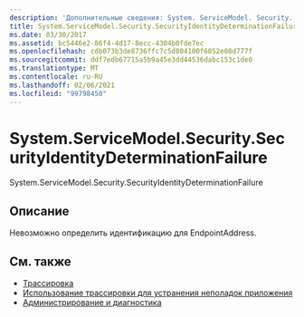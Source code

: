 ```yaml
---
description: 'Дополнительные сведения: System. ServiceModel. Security. Секуритидентитидетерминатионфаилуре'
title: System.ServiceModel.Security.SecurityIdentityDeterminationFailure
ms.date: 03/30/2017
ms.assetid: bc5446e2-86f4-4d17-8ecc-4304b0fde7ec
ms.openlocfilehash: cdb073b3de8736ffc7c5d804100f6052e08d777f
ms.sourcegitcommit: ddf7edb67715a5b9a45e3dd44536dabc153c1de0
ms.translationtype: MT
ms.contentlocale: ru-RU
ms.lasthandoff: 02/06/2021
ms.locfileid: "99798450"
---
```

# <a name="systemservicemodelsecuritysecurityidentitydeterminationfailure"></a>System.ServiceModel.Security.SecurityIdentityDeterminationFailure

System.ServiceModel.Security.SecurityIdentityDeterminationFailure  
  
## <a name="description"></a>Описание  

 Невозможно определить идентификацию для EndpointAddress.  
  
## <a name="see-also"></a>См. также

- [Трассировка](index.md)
- [Использование трассировки для устранения неполадок приложения](using-tracing-to-troubleshoot-your-application.md)
- [Администрирование и диагностика](../index.md)
